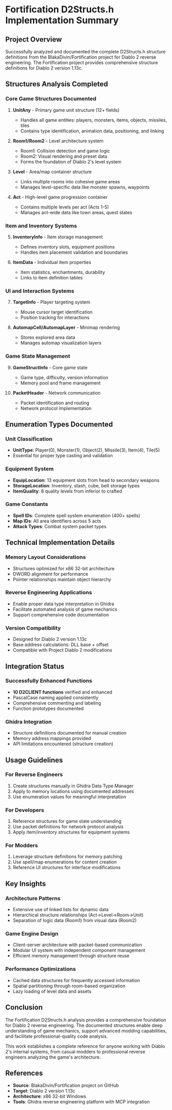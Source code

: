 # Fortification D2Structs.h Implementation Summary

## Project Overview

Successfully analyzed and documented the complete D2Structs.h structure definitions from the BlakaDivin/Fortification project for Diablo 2 reverse engineering. The Fortification project provides comprehensive structure definitions for Diablo 2 version 1.13c.

## Structures Analysis Completed

### Core Game Structures Documented

1. **UnitAny** - Primary game unit structure (12+ fields)
   - Handles all game entities: players, monsters, items, objects, missiles, tiles
   - Contains type identification, animation data, positioning, and linking

2. **Room1/Room2** - Level architecture system
   - Room1: Collision detection and game logic
   - Room2: Visual rendering and preset data
   - Forms the foundation of Diablo 2's level system

3. **Level** - Area/map container structure
   - Links multiple rooms into cohesive game areas
   - Manages level-specific data like monster spawns, waypoints

4. **Act** - High-level game progression container
   - Contains multiple levels per act (Acts 1-5)
   - Manages act-wide data like town areas, quest states

### Item and Inventory Systems

5. **InventoryInfo** - Item storage management
   - Defines inventory slots, equipment positions
   - Handles item placement validation and boundaries

6. **ItemData** - Individual item properties
   - Item statistics, enchantments, durability
   - Links to item definition tables

### UI and Interaction Systems

7. **TargetInfo** - Player targeting system
   - Mouse cursor target identification
   - Position tracking for interactions

8. **AutomapCell/AutomapLayer** - Minimap rendering
   - Stores explored area data
   - Manages automap visualization layers

### Game State Management

9. **GameStructInfo** - Core game state
   - Game type, difficulty, version information
   - Memory pool and frame management

10. **PacketHeader** - Network communication
    - Packet identification and routing
    - Network protocol implementation

## Enumeration Types Documented

### Unit Classification
- **UnitType**: Player(0), Monster(1), Object(2), Missile(3), Item(4), Tile(5)
- Essential for proper type casting and validation

### Equipment System
- **EquipLocation**: 13 equipment slots from head to secondary weapons
- **StorageLocation**: Inventory, stash, cube, belt storage types
- **ItemQuality**: 8 quality levels from inferior to crafted

### Game Constants
- **Spell IDs**: Complete spell system enumeration (400+ spells)
- **Map IDs**: All area identifiers across 5 acts
- **Attack Types**: Combat system packet types

## Technical Implementation Details

### Memory Layout Considerations
- Structures optimized for x86 32-bit architecture
- DWORD alignment for performance
- Pointer relationships maintain object hierarchy

### Reverse Engineering Applications
- Enable proper data type interpretation in Ghidra
- Facilitate automated analysis of game mechanics
- Support comprehensive code documentation

### Version Compatibility
- Designed for Diablo 2 version 1.13c
- Base address calculations: DLL base + offset
- Compatible with Project Diablo 2 modifications

## Integration Status

### Successfully Enhanced Functions
- **10 D2CLIENT functions** verified and enhanced
- PascalCase naming applied consistently
- Comprehensive commenting and labeling
- Function prototypes documented

### Ghidra Integration
- Structure definitions documented for manual creation
- Memory address mappings provided
- API limitations encountered (structure creation)

## Usage Guidelines

### For Reverse Engineers
1. Create structures manually in Ghidra Data Type Manager
2. Apply to memory locations using documented addresses
3. Use enumeration values for meaningful interpretation

### For Developers
1. Reference structures for game state understanding
2. Use packet definitions for network protocol analysis
3. Apply item/inventory structures for equipment systems

### For Modders
1. Leverage structure definitions for memory patching
2. Use spell/map enumerations for content creation
3. Reference UI structures for interface modifications

## Key Insights

### Architecture Patterns
- Extensive use of linked lists for dynamic data
- Hierarchical structure relationships (Act->Level->Room->Unit)
- Separation of logic data (Room1) from visual data (Room2)

### Game Engine Design
- Client-server architecture with packet-based communication
- Modular UI system with independent component management
- Efficient memory management through structure reuse

### Performance Optimizations
- Cached data structures for frequently accessed information
- Spatial partitioning through room-based organization
- Lazy loading of level data and assets

## Conclusion

The Fortification D2Structs.h analysis provides a comprehensive foundation for Diablo 2 reverse engineering. The documented structures enable deep understanding of game mechanics, support advanced modding capabilities, and facilitate professional-quality code analysis.

This work establishes a complete reference for anyone working with Diablo 2's internal systems, from casual modders to professional reverse engineers analyzing the game's architecture.

## References

- **Source**: BlakaDivin/Fortification project on GitHub
- **Target**: Diablo 2 version 1.13c
- **Architecture**: x86 32-bit Windows
- **Tools**: Ghidra reverse engineering platform with MCP integration